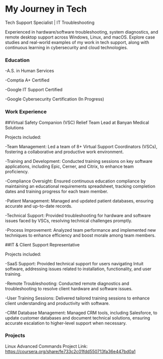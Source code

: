 # My Journey in Tech
Tech Support Specialist | IT Troubleshooting

Experienced in hardware/software troubleshooting, system diagnostics, and remote desktop support across Windows, Linux, and macOS. Explore case studies and real-world examples of my work in tech support, along with continuous learning in cybersecurity and cloud technologies.

### Education
-A.S. in Human Services

-Comptia A+ Certified

-Google IT Support Certified

-Google Cybersecurity Certification (In Progress)

### Work Experience
##Virtual Safety Companion (VSC) Relief Team Lead at Banyan Medical Solutions 

Projects included:

-Team Management: Led a team of 8+ Virtual Support Coordinators (VSCs), fostering a collaborative and productive work environment.

-Training and Development: Conducted training sessions on key software applications, including Epic, Cerner, and Citrix, to enhance team proficiency.

-Compliance Oversight: Ensured continuous education compliance by maintaining an educational requirements spreadsheet, tracking completion dates and training 
progress for each team member.

-Patient Management: Managed and updated patient databases, ensuring accurate and up-to-date records.

-Technical Support: Provided troubleshooting for hardware and software issues faced by VSCs, resolving technical challenges promptly.

-Process Improvement: Analyzed team performance and implemented new techniques to enhance efficiency and boost morale among team members.


##IT & Client Support Representative   

Projects included:

-SaaS Support: Provided technical support for users navigating Intuit software, addressing issues related to installation, functionality, and user training.

-Remote Troubleshooting: Conducted remote diagnostics and troubleshooting to resolve client hardware and software issues.

-User Training Sessions: Delivered tailored training sessions to enhance client understanding and productivity with software.

-CRM Database Management: Managed CRM tools, including Salesforce, to update customer databases and document technical solutions, ensuring accurate escalation to higher-level support when necessary.

### Projects
Linux Advanced Commands Project
Link: https://coursera.org/share/fe733c2c01fdd550713fa36e447bd0a1

